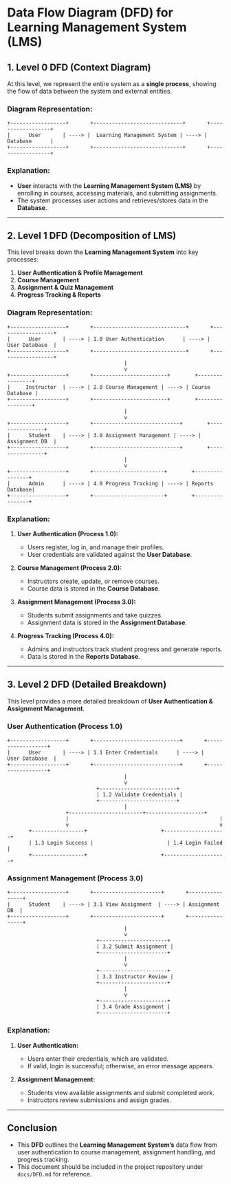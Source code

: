 # **Data Flow Diagram (DFD) for Learning Management System (LMS)**

## **1. Level 0 DFD (Context Diagram)**

At this level, we represent the entire system as a **single process**, showing the flow of data between the system and external entities.

### **Diagram Representation:**
```
+------------------+       +-----------------------------+       +------------------+
|      User       | ----> |  Learning Management System | ----> |   Database      |
+------------------+       +-----------------------------+       +------------------+
```

### **Explanation:**
- **User** interacts with the **Learning Management System (LMS)** by enrolling in courses, accessing materials, and submitting assignments.
- The system processes user actions and retrieves/stores data in the **Database**.

---

## **2. Level 1 DFD (Decomposition of LMS)**

This level breaks down the **Learning Management System** into key processes:

1. **User Authentication & Profile Management**
2. **Course Management**
3. **Assignment & Quiz Management**
4. **Progress Tracking & Reports**

### **Diagram Representation:**
```
+------------------+       +------------------------------+       +------------------+
|      User       | ----> | 1.0 User Authentication      | ----> |   User Database  |
+------------------+       +------------------------------+       +------------------+
                                      |
                                      v
+------------------+       +------------------------+        +----------------+
|     Instructor  | ----> | 2.0 Course Management | ----> | Course Database |
+------------------+       +------------------------+        +----------------+
                                      |
                                      v
+------------------+       +----------------------------+        +----------------+
|      Student    | ----> | 3.0 Assignment Management | ----> | Assignment DB  |
+------------------+       +----------------------------+        +----------------+
                                      |
                                      v
+------------------+       +-----------------------+        +----------------+
|      Admin      | ----> | 4.0 Progress Tracking | ----> | Reports Database|
+------------------+       +-----------------------+        +----------------+
```

### **Explanation:**

1. **User Authentication (Process 1.0):**
   - Users register, log in, and manage their profiles.
   - User credentials are validated against the **User Database**.

2. **Course Management (Process 2.0):**
   - Instructors create, update, or remove courses.
   - Course data is stored in the **Course Database**.

3. **Assignment Management (Process 3.0):**
   - Students submit assignments and take quizzes.
   - Assignment data is stored in the **Assignment Database**.

4. **Progress Tracking (Process 4.0):**
   - Admins and instructors track student progress and generate reports.
   - Data is stored in the **Reports Database**.

---

## **3. Level 2 DFD (Detailed Breakdown)**

This level provides a more detailed breakdown of **User Authentication & Assignment Management**.

### **User Authentication (Process 1.0)**
```
+------------------+       +----------------------------+       +------------------+
|      User       | ----> | 1.1 Enter Credentials      | ----> |   User Database  |
+------------------+       +----------------------------+       +------------------+
                                      |
                                      v
                             +-------------------------+
                             | 1.2 Validate Credentials |
                             +-------------------------+
                                      |
                   +------------------------+-------------------+
                   |                                                 |
                   v                                                 v
       +-----------------+                        +--------------------+
       | 1.3 Login Success |                        | 1.4 Login Failed |
       +-----------------+                        +--------------------+
```

### **Assignment Management (Process 3.0)**
```
+------------------+       +----------------------+       +----------------+
|      Student    | ----> | 3.1 View Assignment  | ----> | Assignment DB  |
+------------------+       +----------------------+       +----------------+
                                      |
                                      v
                             +----------------------+
                             | 3.2 Submit Assignment |
                             +----------------------+
                                      |
                                      v
                             +----------------------+
                             | 3.3 Instructor Review |
                             +----------------------+
                                      |
                                      v
                             +----------------------+
                             | 3.4 Grade Assignment |
                             +----------------------+
```

### **Explanation:**

1. **User Authentication:**
   - Users enter their credentials, which are validated.
   - If valid, login is successful; otherwise, an error message appears.

2. **Assignment Management:**
   - Students view available assignments and submit completed work.
   - Instructors review submissions and assign grades.

---

## **Conclusion**

- This **DFD** outlines the **Learning Management System’s** data flow from user authentication to course management, assignment handling, and progress tracking.
- This document should be included in the project repository under `docs/DFD.md` for reference.




